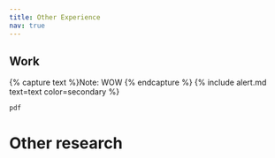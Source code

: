 ```yaml
---
title: Other Experience
nav: true
---
```


## Work

{% capture text %}Note:
WOW
{% endcapture %}
{% include alert.md text=text color=secondary %}

`pdf` 

# Other research 

